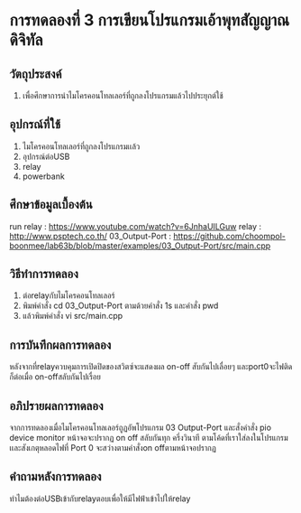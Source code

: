 # การทดลองที่ 3 การเขียนโปรแกรมเอ้าพุทสัญญาณดิจิทัล
## วัตถุประสงค์
1. เพื่อศึกษาการนำไมโครคอนโทลเลอร์ที่ถูกลงโปรแกรมแล้วไปประยุกต์ใช้
## อุปกรณ์ที่ใช้
1. ไมโครคอนโทลเลอร์ที่ถูกลงโปรแกรมเเล้ว
2. อุปกรณ์ต่อUSB
3. relay
4. powerbank
## ศึกษาข้อมูลเบื้องต้น
run relay : https://www.youtube.com/watch?v=6JnhaUILGuw
relay : http://www.psptech.co.th/
03_Output-Port : https://github.com/choompol-boonmee/lab63b/blob/master/examples/03_Output-Port/src/main.cpp
## วิธีทำการทดลอง
1. ต่อrelayกับไมโครคอนโทลเลอร์
2. พิมพ์คำสั่ง cd 03_Output-Port ตามด้วยคำสั่ง 1s และคำสั่ง pwd 
3. แล้วพิมพ์คำสั่ง vi src/main.cpp 
## การบันทึกผลการทดลอง
หลังจากที่relayควบคุมการเปิดปิดของสวิตซ์จะแสดงผล on-off สับกันไปเลื่อยๆ และport0จะไฟติดก็ต่อเมื่อ on-offสลับกันไปเรื่อย
## อภิปรายผลการทดลอง
จากการทดลองเมื่อไมโครคอนโทลเลอร์ถูฏอัพโปรแกรม 03 Output-Port และสั่งคำสั่ง pio device monitor หน้าจอจะปรากฏ on off สลับกันทุก ครึ่งวินาที ตามโค้ดที่เราใส่ลงในโปรแกรม เเละสังเกตุหลอดไฟที่ Port 0 จะสว่างตามคำสั่งon offตามหน้าจอปรากฏ
## คำถามหลังการทดลอง
ทำไมต้องต่อUSBเข้ากับrelayตอบเพื่อให้มีไฟฟ้าเข้าไปให้relay
